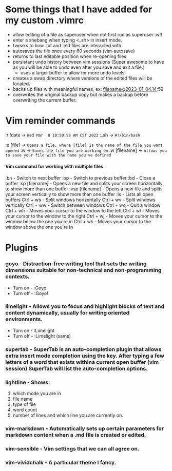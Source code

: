 # Some things that I have added for my custom .vimrc
* allow editing of a file as superuser when not first run as superuser
    :w!!
* enter a shebang when typing <_sh> in insert mode.
* tweaks to how .txt and .md files are interacted with
* autosaves the file once every 60 seconds (vim-autosave)
* returns to last editable position when re-opening files
* persistant undo history between vim sessions (Super awesome to have as you will be able to undo even after you save and exit a file.)
    * uses a larger buffer to allow for more undo levels
* creates a swap directory where versions of the edited files will be located. 
* backs up files with meaningful names, ex: filename@2023-01-04.14:59
* overwrites the original backup copy but makes a backup before overwriting the current buffer.

# Vim reminder commands
:r !date -> `Wed Mar  8 10:50:58 AM CST 2023`
:_sh -> `#!/bin/bash`

:e [file] -> `Opens a file, where [file] is the name of the file you want opened`
:w -> `Saves the file you are working on`
:w [filename] -> `Allows you to save your file with the name you've defined`

#### Vim command for working with multiple files

:bn - Switch to next buffer 
:bp - Switch to previous buffer 
:bd - Close a buffer 
:sp [filename] - Opens a new file and splits your screen horizontally to show more than one buffer 
:vsp [filename] - Opens a new file and splits your screen vertically to show more than one buffer 
:ls - Lists all open buffers 
Ctrl + ws - Split windows horizontally 
Ctrl + wv - Split windows vertically
Ctrl + ww - Switch between windows 
Ctrl + wq - Quit a window 
Ctrl + wh - Moves your cursor to the window to the left 
Ctrl + wl - Moves your cursor to the window to the right 
Ctrl + wj - Moves your cursor to the window below the one you're in 
Ctrl + wk - Moves your cursor to the window above the one you're in

# Plugins

### goyo - Distraction-free writing tool that sets the writing dimensions suitable for non-technical and non-programming contexts.

* Turn on - :Goyo
* Turn off - :Goyo!

### limelight - Allows you to focus and highlight blocks of text and content dynamically, usually for writing oriented environments.

* Turn on - :Limelight
* Turn off - :Limelight (same)

### supertab - SuperTab is an auto-completion plugin that allows extra insert mode completion using the key. After typing a few letters of a word that exists withina current open buffer (vim session) SuperTab will list the auto-completion options. 

### lightline - Shows: 
1. which mode you are in
2. file name
3. type of file
4. word count
5. number of lines and which line you are currently on. 

### vim-markdown - Automatically sets up certain parameters for markdown content when a .md file is created or edited. 

### vim-sensible - Vim settings that we can all agree on. 

### vim-vividchalk - A particular theme I fancy. 
